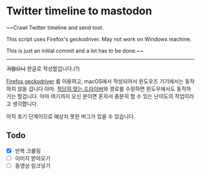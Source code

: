 # Twitter timeline to mastodon
~~Crawl Twitter timeline and send toot.

This script uses Firefox's geckodriver. May not work on Windows machine.

This is just an initial commit and a lot has to be done.~~

------

~~귀찮으니~~ 한글로 작성할겁니다.(?)

[Firefox geckodriver](https://github.com/mozilla/geckodriver) 를 이용하고, macOS에서 작성되어서 윈도우즈 기기에서는 동작하지 않을 겁니다 아마. [적당히 맞는 드라이버](https://github.com/mozilla/geckodriver/releases)와 경로를 수정하면 윈도우에서도 동작하기는 할겁니다. 아마 여기까지 오신 분이면 혼자서 충분히 할 수 있는 난이도의 작업이라고 생각합니다.

아직 초기 단계이므로 예상치 못한 버그가 있을 수 있습니다.

## Todo

- [x] 반복 크롤링
- [ ] 이미지 받아오기
- [ ] 동영상 링크넣기